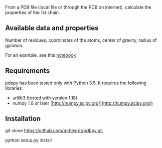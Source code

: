From a PDB file (local file or through the PDB on internet), calculate the properties of the 1st chain.

Available data and properties
-----------------------------

Number of residues, coordinates of the atoms, center of gravity, radius of
gyration.

For an example, see this [notebook](https://github.com/gchevrot/pdbpy/blob/master/examples/example.ipyn://github.com/gchevrot/pdbpy/blob/master/examples/example.ipynb) 


Requirements
------------

pdppy has been tested only with Python 3.5. It requires the following
libraries:

 - urllib3 (tested with version 1.18)
 - numpy 1.6 or later [http://numpy.scipy.org/](http://numpy.scipy.org/)


Installation
------------

 git clone https://github.com/gchevrot/pdbpy.git
 
 python setup.py install
